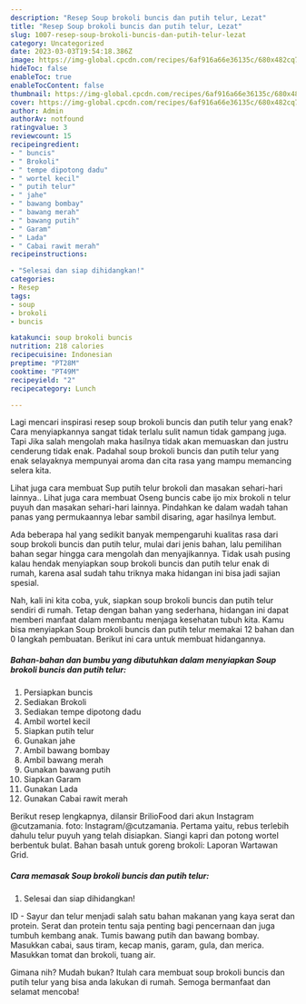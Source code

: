 ```yaml
---
description: "Resep Soup brokoli buncis dan putih telur, Lezat"
title: "Resep Soup brokoli buncis dan putih telur, Lezat"
slug: 1007-resep-soup-brokoli-buncis-dan-putih-telur-lezat
category: Uncategorized
date: 2023-03-03T19:54:18.386Z
image: https://img-global.cpcdn.com/recipes/6af916a66e36135c/680x482cq70/soup-brokoli-buncis-dan-putih-telur-foto-resep-utama.jpg
hideToc: false
enableToc: true
enableTocContent: false
thumbnail: https://img-global.cpcdn.com/recipes/6af916a66e36135c/680x482cq70/soup-brokoli-buncis-dan-putih-telur-foto-resep-utama.jpg
cover: https://img-global.cpcdn.com/recipes/6af916a66e36135c/680x482cq70/soup-brokoli-buncis-dan-putih-telur-foto-resep-utama.jpg
author: Admin
authorAv: notfound
ratingvalue: 3
reviewcount: 15
recipeingredient:
- " buncis"
- " Brokoli"
- " tempe dipotong dadu"
- " wortel kecil"
- " putih telur"
- " jahe"
- " bawang bombay"
- " bawang merah"
- " bawang putih"
- " Garam"
- " Lada"
- " Cabai rawit merah"
recipeinstructions:

- "Selesai dan siap dihidangkan!"
categories:
- Resep
tags:
- soup
- brokoli
- buncis

katakunci: soup brokoli buncis 
nutrition: 218 calories
recipecuisine: Indonesian
preptime: "PT28M"
cooktime: "PT49M"
recipeyield: "2"
recipecategory: Lunch

---
```



Lagi mencari inspirasi resep soup brokoli buncis dan putih telur yang enak? Cara menyiapkannya sangat tidak terlalu sulit namun tidak gampang juga. Tapi Jika salah mengolah maka hasilnya tidak akan memuaskan dan justru cenderung tidak enak. Padahal soup brokoli buncis dan putih telur yang enak selayaknya mempunyai aroma dan cita rasa yang mampu memancing selera kita.


Lihat juga cara membuat Sup putih telur brokoli dan masakan sehari-hari lainnya.. Lihat juga cara membuat Oseng buncis cabe ijo mix brokoli n telur puyuh dan masakan sehari-hari lainnya. Pindahkan ke dalam wadah tahan panas yang permukaannya lebar sambil disaring, agar hasilnya lembut.

Ada beberapa hal yang sedikit banyak mempengaruhi kualitas rasa dari soup brokoli buncis dan putih telur, mulai dari jenis bahan, lalu pemilihan bahan segar hingga cara mengolah dan menyajikannya. Tidak usah pusing kalau hendak menyiapkan soup brokoli buncis dan putih telur enak di rumah, karena asal sudah tahu triknya maka hidangan ini bisa jadi sajian spesial.


Nah, kali ini kita coba, yuk, siapkan soup brokoli buncis dan putih telur sendiri di rumah. Tetap dengan bahan yang sederhana, hidangan ini dapat memberi manfaat dalam membantu menjaga kesehatan tubuh kita. Kamu bisa menyiapkan Soup brokoli buncis dan putih telur memakai 12 bahan dan 0 langkah pembuatan. Berikut ini cara untuk membuat hidangannya.

<!--inarticleads1-->

##### Bahan-bahan dan bumbu yang dibutuhkan dalam menyiapkan Soup brokoli buncis dan putih telur:

1. Persiapkan  buncis
1. Sediakan  Brokoli
1. Sediakan  tempe dipotong dadu
1. Ambil  wortel kecil
1. Siapkan  putih telur
1. Gunakan  jahe
1. Ambil  bawang bombay
1. Ambil  bawang merah
1. Gunakan  bawang putih
1. Siapkan  Garam
1. Gunakan  Lada
1. Gunakan  Cabai rawit merah


Berikut resep lengkapnya, dilansir BrilioFood dari akun Instagram @cutzamania. foto: Instagram/@cutzamania. Pertama yaitu, rebus terlebih dahulu telur puyuh yang telah disiapkan. Siangi kapri dan potong wortel berbentuk bulat. Bahan basah untuk goreng brokoli: Laporan Wartawan Grid. 

<!--inarticleads2-->

##### Cara memasak Soup brokoli buncis dan putih telur:


1. Selesai dan siap dihidangkan!

ID - Sayur dan telur menjadi salah satu bahan makanan yang kaya serat dan protein. Serat dan protein tentu saja penting bagi pencernaan dan juga tumbuh kembang anak. Tumis bawang putih dan bawang bombay. Masukkan cabai, saus tiram, kecap manis, garam, gula, dan merica. Masukkan tomat dan brokoli, tuang air. 

Gimana nih? Mudah bukan? Itulah cara membuat soup brokoli buncis dan putih telur yang bisa anda lakukan di rumah. Semoga bermanfaat dan selamat mencoba!
